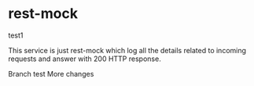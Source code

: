 # rest-mock
test1


This service is just rest-mock which log all the details related to incoming requests and answer with 200 HTTP response. 

Branch test
    More changes
